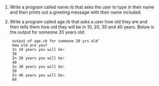 1. Write a program called name.rb that asks the user to type in their name and then prints out a greeting message with their name included.
2. Write a program called age.rb that asks a user how old they are and then tells them how old they will be in 10, 20, 30 and 40 years. Below is the output for someone 20 years old.


        output of age.rb for someone 20 yrs old`
        How old are you?
        In 10 years you will be:
        30
        In 20 years you will be:
        40
        In 30 years you will be:
        50
        In 40 years you will be:
        60
